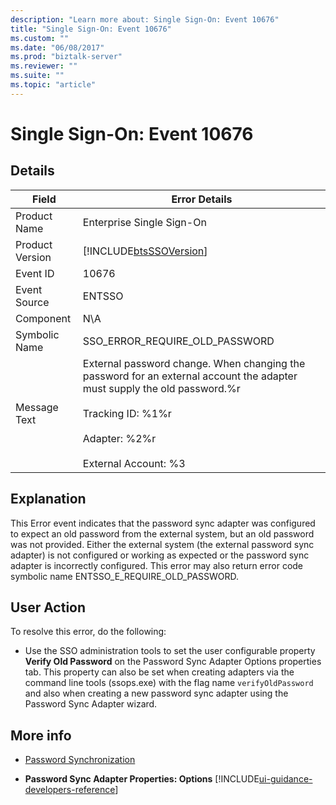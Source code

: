 ```yaml
---
description: "Learn more about: Single Sign-On: Event 10676"
title: "Single Sign-On: Event 10676"
ms.custom: ""
ms.date: "06/08/2017"
ms.prod: "biztalk-server"
ms.reviewer: ""
ms.suite: ""
ms.topic: "article"
---
```

# Single Sign-On: Event 10676
## Details  

| Field | Error Details |
|-----------------|-------------------------------------------------------------------------------------------------------------------------------------------------------------------------------------------------------------------|
|  Product Name   |                                                                                             Enterprise Single Sign-On                                                                                             |
| Product Version |                                                                            [!INCLUDE[btsSSOVersion](../includes/btsssoversion-md.md)]                                                                             |
|    Event ID     |                                                                                                       10676                                                                                                       |
|  Event Source   |                                                                                                      ENTSSO                                                                                                       |
|    Component    |                                                                                                        N\A                                                                                                        |
|  Symbolic Name  |                                                                                          SSO_ERROR_REQUIRE_OLD_PASSWORD                                                                                           |
|  Message Text   | External password change. When changing the password for an external account the adapter must supply the old password.%r<br /><br /> Tracking ID: %1%r<br /><br /> Adapter: %2%r<br /><br /> External Account: %3 |

## Explanation  
 This Error event indicates that the password sync adapter was configured to expect an old password from the external system, but an old password was not provided. Either the external system (the external password sync adapter) is not configured or working as expected or the password sync adapter is incorrectly configured. This error may also return error code symbolic name ENTSSO_E_REQUIRE_OLD_PASSWORD.  

## User Action  
 To resolve this error, do the following:  

-   Use the SSO administration tools to set the user configurable property **Verify Old Password** on the Password Sync Adapter Options properties tab. This property can also be set when creating adapters via the command line tools (ssops.exe) with the flag name `verifyOldPassword` and also when creating a new password sync adapter using the Password Sync Adapter wizard.  

## More info

- [Password Synchronization](../core/password-synchronization2.md)  

- **Password Sync Adapter Properties: Options** [!INCLUDE[ui-guidance-developers-reference](../includes/ui-guidance-developers-reference.md)]
